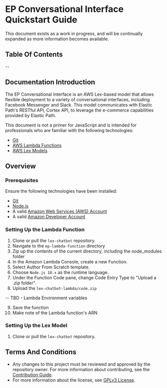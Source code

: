 # EP Conversational Interface Quickstart Guide
This document exists as a work in progress, and will be continually expanded as more information becomes available.

## Table Of Contents
--

## Documentation Introduction
The EP Conversational Interface is an AWS Lex-based model that allows flexible deployment to a variety of conversational interfaces, including Facebook Messenger and Slack. This model communicates with Elastic Path's RESTful API, Cortex API, to leverage the e-commerce capabilities provided by Elastic Path.

This document is not a primer for JavaScript and is intended for professionals who are familiar with the following technologies:
* [Git](https://git-scm.com/downloads)
* [AWS Lambda Functions](https://aws.amazon.com/lambda/)
* [AWS Lex Models](https://aws.amazon.com/lex/)

## Overview

### Prerequisites
Ensure the following technologies have been installed:

* [Git](https://git-scm.com/downloads)
* [Node.js](https://nodejs.org/en/download/)
* A valid [Amazon Web Services (AWS) Account](https://us-west-2.console.aws.amazon.com/console/)
* A valid [Amazon Developer Account](https://developer.amazon.com/)

### Setting Up the Lambda Function
1. Clone or pull the `lex-chatbot` repository.
2. Navigate to the `ep-lambda-function` directory
3. Zip up the contents of the current directory, including the node_modules folder
4. In the Amazon Lambda Console, create a new Function.
5. Select Author From Scratch template.
6. Choose `Node.js 10.x` as the runtime language.
7. Under the Function Code pane, change Code Entry Type to "Upload a .zip folder".
8. Upload the `lex-chatbot-lambda/code.zip`

-- TBD - Lambda Environment variables

9. Save the function
10. Make note of the Lambda function's ARN

### Setting Up the Lex Model
1. Clone or pull the `lex-chatbot` repository.

## Terms And Conditions
- Any changes to this project must be reviewed and approved by the repository owner. For more information about contributing, see the [Contribution Guide](https://github.com/elasticpath/facebook-chat/blob/master/.github/CONTRIBUTING.md).
- For more information about the license, see [GPLv3 License](https://github.com/elasticpath/facebook-chat/blob/master/LICENSE).